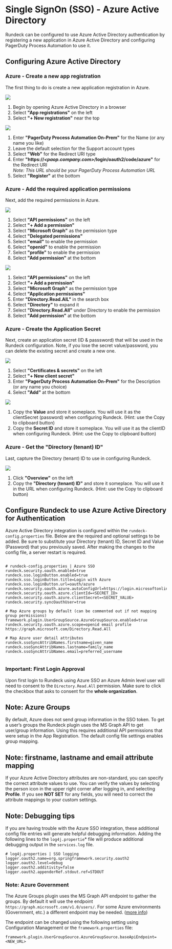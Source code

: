 # Single SignOn (SSO) - Azure Active Directory

Rundeck can be configured to use Azure Active Directory authentication by registering a new application in Azure Active Directory and configuring PagerDuty Process Automation to use it.

## Configuring Azure Active Directory

### Azure - Create a new app registration

The first thing to do is create a new application registration in Azure.

![](~@assets/img/sso-azure-01-appreg1.jpg)

1. Begin by opening Azure Active Directory in a browser
2. Select **"App registrations"** on the left
3. Select **"+ New registration"** near the top

![](~@assets/img/sso-azure-02-appreg2.jpg)

1. Enter **"PagerDuty Process Automation On-Prem"** for the Name (or any name you like)
2. Leave the default selection for the Support account types
3. Select **"Web"** for the Redirect URI type
4. Enter **"https://*<paop.company.com>*/login/oauth2/code/azure"** for the Redirect URI  
    *Note: This URL should be your PagerDuty Process Automation URL*
5. Select **"Register"** at the bottom

### Azure - Add the required application permissions

Next, add the required permissions in Azure.

![](~@assets/img/sso-azure-03-apiperm1.jpg)

1. Select **"API permissions"** on the left
2. Select **"+ Add a permission"**
3. Select **"Microsoft Graph"** as the permission type
4. Select **"Delegated permissions"**
5. Select **"email"** to enable the permission
6. Select **"openid"** to enable the permission
7. Select **"profile"** to enable the permission
8. Select **"Add permission"** at the bottom

![](~@assets/img/sso-azure-04-apiperm2.jpg)

1. Select **"API permissions"** on the left
2. Select **"+ Add a permission"**
3. Select **"Microsoft Graph"** as the permission type
4. Select **"Application permissions"**
5. Enter **"Directory.Read.AlL"** in the search box
6. Select **"Directory"** to expand it
7. Select **"Directory.Read.All"** under Directory to enable the permission
8. Select **"Add permission"** at the bottom

### Azure - Create the Application Secret

Next, create an application secret (ID & passsword) that will be used in the Rundeck configuration.  Note, if you lose the secret value/password, you can delete the existing secret and create a new one.

![](~@assets/img/sso-azure-05-secret1.jpg)

1. Select **"Certificates & secrets"** on the left
2. Select **"+ New client secret"**
3. Enter **"PagerDuty Process Automation On-Prem"** for the Description (or any name you choice)
4. Select **"Add"** at the bottom

![](~@assets/img/sso-azure-06-secret2.jpg)

1. Copy the **Value** and store it someplace. You will use it as the clientSecret (password) when configuring Rundeck. (Hint: use the Copy to clipboard button)
2. Copy the **Secret ID** and store it someplace. You will use it as the clientID when configuring Rundeck. (Hint: use the Copy to clipboard button)

### Azure - Get the **"Directory (tenant) ID"**

Last, capture the Directory (tenant) ID to use in configuring Rundeck.

![](~@assets/img/sso-azure-07-dirid.jpg)

1. Click **"Overview"** on the left
2. Copy the **"Directory (tenant) ID"** and store it someplace.  You will use it in the URL when configuring Rundeck. (Hint: use the Copy to clipboard button)

## Configure Rundeck to use Azure Active Directory for Authentication

Azure Active Directory integration is configured within the `rundeck-config.properties` file.  Below are the required and optional settings to be added.  Be sure to substitute your Directory (tenant) ID, Secret ID and Value (Password) that you previously saved. After making the changes to the config file, a server restart is required.

```
  
# rundeck-config.properties | Azure SSO
rundeck.security.oauth.enabled=true  
rundeck.sso.loginButton.enabled=true  
rundeck.sso.loginButton.title=Login with Azure  
rundeck.sso.loginButton.url=oauth/azure  
rundeck.security.oauth.azure.autoConfigUrl=https://login.microsoftonline.com/<DIRECTORY_TENANT_ID>/v2.0  
rundeck.security.oauth.azure.clientId=<SECRET_ID>  
rundeck.security.oauth.azure.clientSecret=<SECRET_VALUE>  
rundeck.security.syncOauthUser=true  
  
# Map Azure groups by default (can be commented out if not mapping group permissions)  
framework.plugin.UserGroupSource.AzureGroupSource.enabled=true  
rundeck.security.oauth.azure.scope=openid email profile https://graph.microsoft.com/Directory.Read.All
  
# Map Azure user detail attributes  
rundeck.ssoSyncAttribNames.firstname=given_name  
rundeck.ssoSyncAttribNames.lastname=family_name  
rundeck.ssoSyncAttribNames.email=preferred_username  
  
```

### Important: First Login Approval

Upon first login to Rundeck using Azure SSO an Azure Admin level user will need to consent to the `Directory.Read.All` permission. Make sure to click the checkbox that asks to consent for the **whole organization**.

## Note: Azure Groups

By default, Azure does not send group information in the SSO token. To get a user’s groups the Rundeck plugin uses the MS Graph API to get user/group information. Using this requires additional API permissions that were setup in the App Registration.  The default config file settings enables group mapping.

## Note: firstname, lastname and email attribute mapping

If your Azure Active Directory attributes are non-standard, you can specify the correct attribute values to use.  You can verify the values by selecting the person icon in the upper right corner after logging in, and selecting **Profile**.  If you see **NOT SET** for any fields, you will need to correct the attribute mappings to your custom settings.

## Note: Debugging tips

If you are having trouble with the Azure SSO integration, these additional config file entries will generate helpful debugging information.  Adding the following lines to the `log4j.propertie`* file will produce additional debugging output in the `services.log` file.

```
# log4j.properties | SSO logging  
logger.oauth2.name=org.springframework.security.oauth2  
logger.oauth2.level=debug  
logger.oauth2.additivity=false  
logger.oauth2.appenderRef.stdout.ref=STDOUT  
```

### Note: Azure Government

The Azure Groups plugin uses the MS Graph API endpoint to gather the groups.  By default it will use the endpoint `https://graph.microsoft.com/v1.0/users/`.  For some Azure environments (Government, etc.) a different endpoint may be needed. ([more info](https://docs.microsoft.com/en-us/answers/questions/434905/microsoft-graph-api-for-azure-us-government-plan.html))  

The endpoint can be changed using the following setting using Configuration Management or the `framework.properties` file:

```
framework.plugin.UserGroupSource.AzureGroupSource.baseApiEndpoint=<NEW_URL>
```